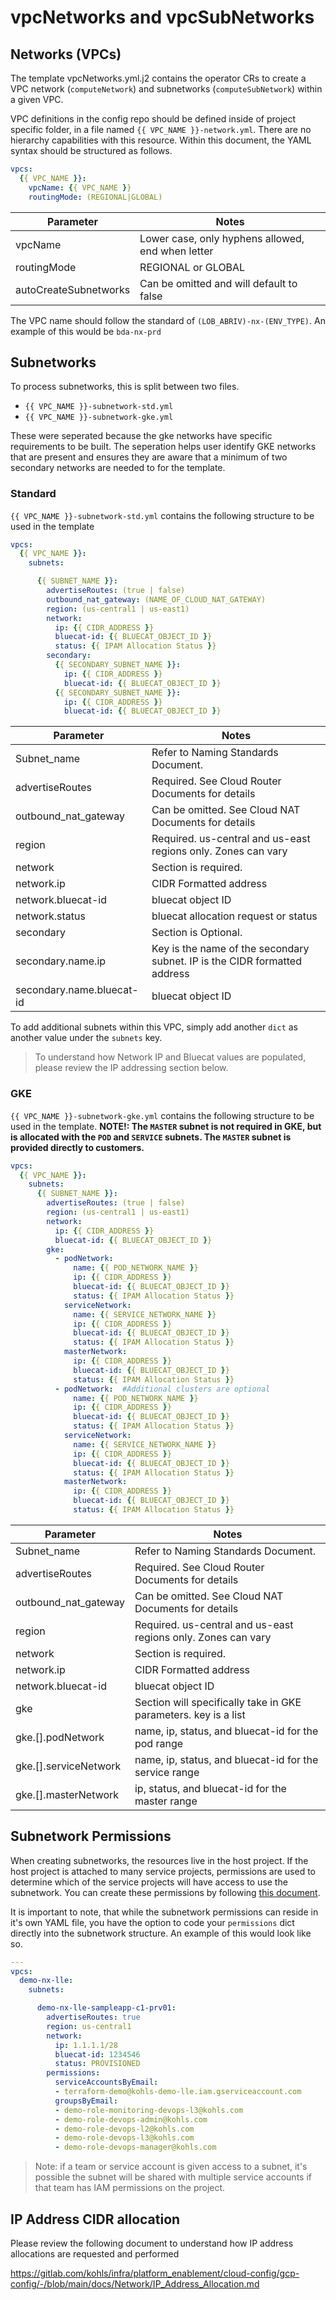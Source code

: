 # vpcNetworks and vpcSubNetworks

## Networks (VPCs)

The template vpcNetworks.yml.j2 contains the operator CRs to create a VPC network (`computeNetwork`) and subnetworks (`computeSubNetwork`) within a given VPC.  

VPC definitions in the config repo should be defined inside of project specific folder, in a file named `{{ VPC_NAME }}-network.yml`.  There are no hierarchy capabilities with this resource.  Within this document, the YAML syntax should be structured as follows.

```yaml
vpcs:
  {{ VPC_NAME }}:
    vpcName: {{ VPC_NAME }}
    routingMode: (REGIONAL|GLOBAL)
```

| Parameter             | Notes                                             |
|-----------------------|---------------------------------------------------|
| vpcName               | Lower case, only hyphens allowed, end when letter |
| routingMode           | REGIONAL or GLOBAL                                |
| autoCreateSubnetworks | Can be omitted and will default to false          |

The VPC name should follow the standard of `(LOB_ABRIV)-nx-(ENV_TYPE)`.  An example of this would be `bda-nx-prd`

## Subnetworks

To process subnetworks, this is split between two files.  

- `{{ VPC_NAME }}-subnetwork-std.yml`
- `{{ VPC_NAME }}-subnetwork-gke.yml`

These were seperated because the gke networks have specific requirements to be built.  The seperation helps user identify GKE networks that are present and ensures they are aware that a minimum of two secondary networks are needed to for the template.

### Standard

`{{ VPC_NAME }}-subnetwork-std.yml` contains the following structure to be used in the template

```yaml
vpcs:
  {{ VPC_NAME }}:
    subnets:

      {{ SUBNET_NAME }}:
        advertiseRoutes: (true | false)
        outbound_nat_gateway: (NAME_OF_CLOUD_NAT_GATEWAY)
        region: (us-central1 | us-east1)
        network:
          ip: {{ CIDR_ADDRESS }}
          bluecat-id: {{ BLUECAT_OBJECT_ID }}
          status: {{ IPAM Allocation Status }}
        secondary:
          {{ SECONDARY_SUBNET_NAME }}:
            ip: {{ CIDR_ADDRESS }}
            bluecat-id: {{ BLUECAT_OBJECT_ID }}
          {{ SECONDARY_SUBNET_NAME }}:
            ip: {{ CIDR_ADDRESS }}
            bluecat-id: {{ BLUECAT_OBJECT_ID }}
```

| Parameter                 | Notes                                                                      |
|---------------------------|----------------------------------------------------------------------------|
| Subnet_name               | Refer to Naming Standards Document.|
| advertiseRoutes           | Required. See Cloud Router Documents for details                           |
| outbound_nat_gateway      | Can be omitted.  See Cloud NAT Documents for details                       |
| region                    | Required. us-central and us-east regions only.  Zones can vary             |
| network                   | Section is required.                                                       |
| network.ip                | CIDR Formatted address                                                     |
| network.bluecat-id        | bluecat object ID                                                          |
| network.status            | bluecat allocation request or status                                       |
| secondary                 | Section is Optional.                                                       |
| secondary.name.ip         | Key is the name of the secondary subnet.  IP is the CIDR formatted address |
| secondary.name.bluecat-id | bluecat object ID                                                          |

To add additional subnets within this VPC, simply add another `dict` as another value under the `subnets` key.

> To understand how Network IP and Bluecat values are populated, please review the IP addressing section below.

### GKE

`{{ VPC_NAME }}-subnetwork-gke.yml` contains the following structure to be used in the template.  **NOTE!: The `MASTER` subnet is not required in GKE, but is allocated with the `POD` and `SERVICE` subnets.  The `MASTER` subnet is provided directly to customers.**

```yaml
vpcs:
  {{ VPC_NAME }}:
    subnets:
      {{ SUBNET_NAME }}:
        advertiseRoutes: (true | false)
        region: (us-central1 | us-east1)
        network:
          ip: {{ CIDR_ADDRESS }}
          bluecat-id: {{ BLUECAT_OBJECT_ID }}
        gke:
          - podNetwork:  
              name: {{ POD_NETWORK_NAME }}
              ip: {{ CIDR_ADDRESS }}
              bluecat-id: {{ BLUECAT_OBJECT_ID }}
              status: {{ IPAM Allocation Status }}
            serviceNetwork:
              name: {{ SERVICE_NETWORK_NAME }}
              ip: {{ CIDR_ADDRESS }}
              bluecat-id: {{ BLUECAT_OBJECT_ID }}
              status: {{ IPAM Allocation Status }}
            masterNetwork:
              ip: {{ CIDR_ADDRESS }}
              bluecat-id: {{ BLUECAT_OBJECT_ID }}
              status: {{ IPAM Allocation Status }}
          - podNetwork:  #Additional clusters are optional
              name: {{ POD_NETWORK_NAME }}
              ip: {{ CIDR_ADDRESS }}
              bluecat-id: {{ BLUECAT_OBJECT_ID }}
              status: {{ IPAM Allocation Status }}
            serviceNetwork:
              name: {{ SERVICE_NETWORK_NAME }}
              ip: {{ CIDR_ADDRESS }}
              bluecat-id: {{ BLUECAT_OBJECT_ID }}
              status: {{ IPAM Allocation Status }}
            masterNetwork:
              ip: {{ CIDR_ADDRESS }}
              bluecat-id: {{ BLUECAT_OBJECT_ID }}
              status: {{ IPAM Allocation Status }}
```
| Parameter                 | Notes                                                                      |
|---------------------------|----------------------------------------------------------------------------|
| Subnet_name               | Refer to Naming Standards Document.                                        |
| advertiseRoutes           | Required. See Cloud Router Documents for details                           |
| outbound_nat_gateway      | Can be omitted.  See Cloud NAT Documents for details                       |
| region                    | Required. us-central and us-east regions only.  Zones can vary             |
| network                   | Section is required.                                                       |
| network.ip                | CIDR Formatted address                                                     |
| network.bluecat-id        | bluecat object ID                                                          |
| gke                   | Section will specifically take in GKE parameters.  key is a list                |
| gke.[].podNetwork     | name, ip, status, and bluecat-id for the pod range                             |
| gke.[].serviceNetwork | name, ip, status, and bluecat-id for the service range                         |
| gke.[].masterNetwork  | ip, status, and bluecat-id for the master range                                |

## Subnetwork Permissions

When creating subnetworks, the resources live in the host project.  If the host project is attached to many service projects, permissions are used to determine which of the service projects will have access to use the subnetwork.  You can create these permissions by following [this document](https://gitlab.com/kohls/infra/platform_enablement/cloud-config/gcp-config/-/blob/main/docs/Projects/Parameter_Schema.md#iam-policy-subnets).

It is important to note, that while the subnetwork permissions can reside in it's own YAML file, you have the option to code your `permissions` dict directly into the subnetwork structure.  An example of this would look like so.

```yaml
---
vpcs:
  demo-nx-lle:
    subnets:

      demo-nx-lle-sampleapp-c1-prv01:
        advertiseRoutes: true
        region: us-central1
        network:
          ip: 1.1.1.1/28
          bluecat-id: 1234546
          status: PROVISIONED
        permissions:
          serviceAccountsByEmail:
          - terraform-demo@kohls-demo-lle.iam.gserviceaccount.com
          groupsByEmail:
          - demo-role-monitoring-devops-l3@kohls.com
          - demo-role-devops-admin@kohls.com
          - demo-role-devops-l2@kohls.com
          - demo-role-devops-l3@kohls.com
          - demo-role-devops-manager@kohls.com
```

> Note: if a team or service account is given access to a subnet, it's possible the subnet will be shared with multiple service accounts if that team has IAM permissions on the project.

## IP Address CIDR allocation

Please review the following document to understand how IP address allocations are requested and performed

https://gitlab.com/kohls/infra/platform_enablement/cloud-config/gcp-config/-/blob/main/docs/Network/IP_Address_Allocation.md